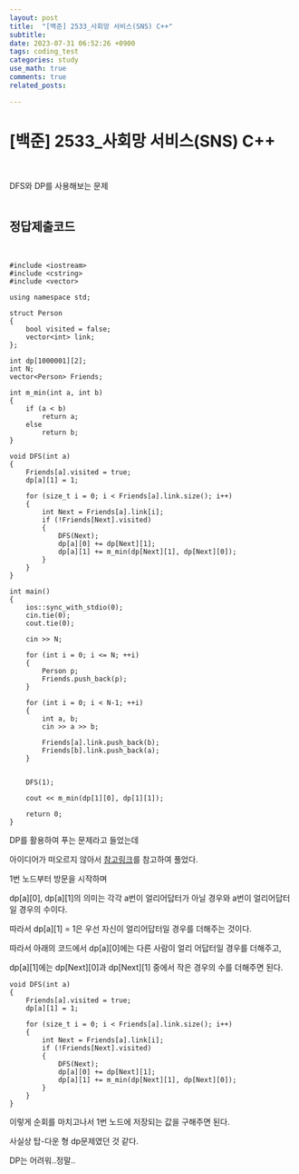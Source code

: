 ```yaml
---
layout: post
title:  "[백준] 2533_사회망 서비스(SNS) C++"
subtitle:   
date: 2023-07-31 06:52:26 +0900
tags: coding_test
categories: study
use_math: true
comments: true
related_posts:

---
```


# [백준] 2533_사회망 서비스(SNS) C++<br/>
<br/>

DFS와 DP를 사용해보는 문제<br/>
<br/>

## 정답제출코드<br/>
<br/>

```
#include <iostream>
#include <cstring>
#include <vector>

using namespace std;

struct Person
{
    bool visited = false;
    vector<int> link;
};

int dp[1000001][2];
int N;
vector<Person> Friends;

int m_min(int a, int b)
{
    if (a < b)
        return a;
    else
        return b;
}

void DFS(int a)
{
    Friends[a].visited = true;
    dp[a][1] = 1;

    for (size_t i = 0; i < Friends[a].link.size(); i++)
	{
		int Next = Friends[a].link[i];
		if (!Friends[Next].visited)
		{
			DFS(Next);		
			dp[a][0] += dp[Next][1];
			dp[a][1] += m_min(dp[Next][1], dp[Next][0]);
		}
	}
}

int main()
{
    ios::sync_with_stdio(0);
    cin.tie(0);
    cout.tie(0);

    cin >> N;

    for (int i = 0; i <= N; ++i)
    {
        Person p;
        Friends.push_back(p);
    }

    for (int i = 0; i < N-1; ++i)
    {
        int a, b;
        cin >> a >> b;

        Friends[a].link.push_back(b);
        Friends[b].link.push_back(a);
    }

    
    DFS(1);

    cout << m_min(dp[1][0], dp[1][1]);

    return 0;
}

```

DP를 활용하여 푸는 문제라고 들었는데<br/>

아이디어가 떠오르지 않아서 [참고링크](https://non-stop.tistory.com/46)를 참고하여 풀었다.<br/>

1번 노드부터 방문을 시작하며<br/>

dp[a][0], dp[a][1]의 의미는 각각 a번이 얼리어답터가 아닐 경우와 a번이 얼리어답터일 경우의 수이다.<br/>

따라서 dp[a][1] = 1은 우선 자신이 얼리어답터일 경우를 더해주는 것이다.<br/>

따라서 아래의 코드에서 dp[a][0]에는 다른 사람이 얼리 어답터일 경우를 더해주고,<br/>

dp[a][1]에는 dp[Next][0]과 dp[Next][1] 중에서 작은 경우의 수를 더해주면 된다.<br/>

```
void DFS(int a)
{
    Friends[a].visited = true;
    dp[a][1] = 1;

    for (size_t i = 0; i < Friends[a].link.size(); i++)
	{
		int Next = Friends[a].link[i];
		if (!Friends[Next].visited)
		{
			DFS(Next);		
			dp[a][0] += dp[Next][1];
			dp[a][1] += m_min(dp[Next][1], dp[Next][0]);
		}
	}
}
```

이렇게 순회를 마치고나서 1번 노드에 저장되는 값을 구해주면 된다.<br/>

사실상 탑-다운 형 dp문제였던 것 같다.<br/>

DP는 어려워..정말..<br/>